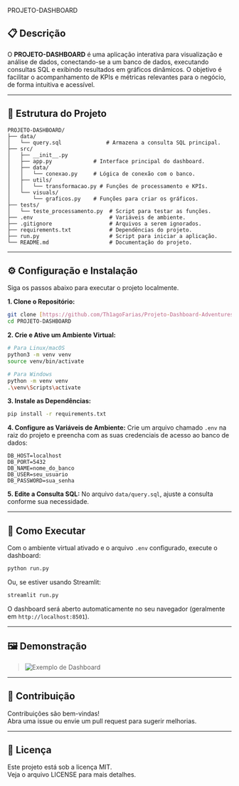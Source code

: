  PROJETO-DASHBOARD

## 📋 Descrição

O **PROJETO-DASHBOARD** é uma aplicação interativa para visualização e análise de dados, conectando-se a um banco de dados, executando consultas SQL e exibindo resultados em gráficos dinâmicos. O objetivo é facilitar o acompanhamento de KPIs e métricas relevantes para o negócio, de forma intuitiva e acessível.

---

## 📁 Estrutura do Projeto

```
PROJETO-DASHBOARD/
├── data/
│   └── query.sql              # Armazena a consulta SQL principal.
├── src/
│   ├── __init__.py
│   ├── app.py             # Interface principal do dashboard.
│   ├── data/
│   │   └── conexao.py     # Lógica de conexão com o banco.
│   ├── utils/
│   │   └── transformacao.py # Funções de processamento e KPIs.
│   └── visuals/
│       └── graficos.py    # Funções para criar os gráficos.
├── tests/
│   └── teste_processamento.py  # Script para testar as funções.
├── .env                        # Variáveis de ambiente.
├── .gitignore                  # Arquivos a serem ignorados.
├── requirements.txt            # Dependências do projeto.
├── run.py                      # Script para iniciar a aplicação.
└── README.md                   # Documentação do projeto.

```

---

## ⚙️ Configuração e Instalação

Siga os passos abaixo para executar o projeto localmente.

**1. Clone o Repositório:**
```bash
git clone [https://github.com/Th1agoFarias/Projeto-Dashboard-AdventuresWorks.git]
cd PROJETO-DASHBOARD
```

**2. Crie e Ative um Ambiente Virtual:**
```bash
# Para Linux/macOS
python3 -m venv venv
source venv/bin/activate

# Para Windows
python -m venv venv
.\venv\Scripts\activate
```

**3. Instale as Dependências:**
```bash
pip install -r requirements.txt
```

**4. Configure as Variáveis de Ambiente:**
Crie um arquivo chamado `.env` na raiz do projeto e preencha com as suas credenciais de acesso ao banco de dados:
```
DB_HOST=localhost
DB_PORT=5432
DB_NAME=nome_do_banco
DB_USER=seu_usuario
DB_PASSWORD=sua_senha
```

**5. Edite a Consulta SQL:**
No arquivo `data/query.sql`, ajuste a consulta conforme sua necessidade.

---

## 🚀 Como Executar

Com o ambiente virtual ativado e o arquivo `.env` configurado, execute o dashboard:

```bash
python run.py
```
Ou, se estiver usando Streamlit:
```bash
streamlit run.py
```

O dashboard será aberto automaticamente no seu navegador (geralmente em `http://localhost:8501`).

---



## 🖼️ Demonstração

>
> ![Exemplo de Dashboard](caminho/para/seu/print.png)

---

## 🤝 Contribuição

Contribuições são bem-vindas!  
Abra uma issue ou envie um pull request para sugerir melhorias.

---

## 📄 Licença

Este projeto está sob a licença MIT.  
Veja o arquivo LICENSE para mais detalhes.
